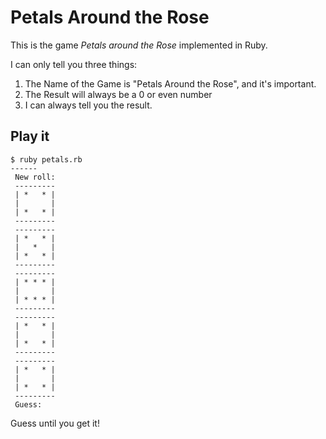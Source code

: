 # Petals Around the Rose

This is the game *Petals around the Rose* implemented in Ruby.

I can only tell you three things:

1. The Name of the Game is "Petals Around the Rose", and it's important.
2. The Result will always be a 0 or even number
3. I can always tell you the result.

## Play it

```
$ ruby petals.rb
------
 New roll:
 ---------
 | *   * |
 |       |
 | *   * |
 ---------
 ---------
 | *   * |
 |   *   |
 | *   * |
 ---------
 ---------
 | * * * |
 |       |
 | * * * |
 ---------
 ---------
 | *   * |
 |       |
 | *   * |
 ---------
 ---------
 | *   * |
 |       |
 | *   * |
 ---------
 Guess:
```

Guess until you get it!

